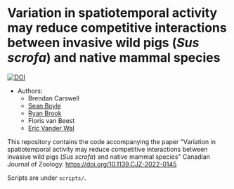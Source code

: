 # Variation in spatiotemporal activity may reduce competitive interactions between invasive wild pigs (*Sus scrofa*) and native mammal species


[![DOI](https://zenodo.org/badge/540079228.svg)](https://zenodo.org/doi/10.5281/zenodo.10075565)

- Authors:
     - Brendan Carswell
     - [Sean Boyle](https://sites.google.com/prod/view/seanboylephd)
     - [Ryan Brook](https://agbio.usask.ca/faculty-and-staff/people-pages/ryan-brook.php#research_areas)
     - Floris van Beest
     - [Eric Vander Wal](https://weel.gitlab.io/)



This repository contains the code accompanying the paper "Variation in spatiotemporal activity may reduce competitive interactions between invasive wild pigs (*Sus scrofa*) and native mammal species" Canadian Journal of Zoology. https://doi.org/10.1139.CJZ-2022-0145

Scripts are under `scripts/`. 